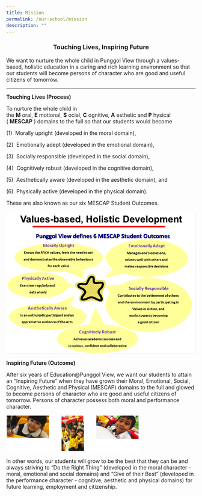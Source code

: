 ```yaml
---
title: Mission
permalink: /our-school/mission
description: ""
---
```

<html>
<body>
<h3 style="text-align:center;">Touching Lives, Inspiring Future</h3>
</body>
</html>

We want to nurture the whole child in Punggol View through a values-based, holistic education in a caring and rich learning environment so that our students will become persons of character who are good and useful citizens of tomorrow.

---

**Touching Lives (Process)**

To nurture the whole child in the **M** oral, **E** motional, **S** ocial, **C** ognitive, **A** esthetic and **P** hysical ( **MESCAP** ) domains to the full so that our students would become  

(1)  Morally upright (developed in the moral domain), 

(2)  Emotionally adept (developed in the emotional domain), 

(3)  Socially responsible (developed in the social domain), 

(4)  Cognitively robust (developed in the cognitive domain), 

(5)  Aesthetically aware (developed in the aesthetic domain), and 

(6)  Physically active (developed in the physical domain). 

These are also known as our six MESCAP Student Outcomes.

![value-based ,holistic development](/images/student_outcomes.png)

**Inspiring Future (Outcome)**

After six years of Education@Punggol View, we want our students to attain an “Inspiring Future” when they have grown their Moral, Emotional, Social, Cognitive, Aesthetic and Physical (MESCAP) domains to the full and glowed to become persons of character who are good and useful citizens of tomorrow. Persons of character possess both moral and performance character.

<img src="/images/inspiring%20student%20outcomes.png"  
style="width:70%">
  

In other words, our students will grow to be the best that they can be and always striving to “Do the Right Thing” (developed in the moral character - moral, emotional and social domains) and “Give of their Best” (developed in the performance character - cognitive, aesthetic and physical domains) for future learning, employment and citizenship.